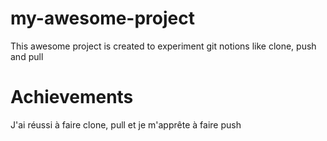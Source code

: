 # my-awesome-project
This awesome project is created to experiment git notions like clone, push and pull

# Achievements
J'ai réussi à faire clone, pull et je m'apprête à faire push